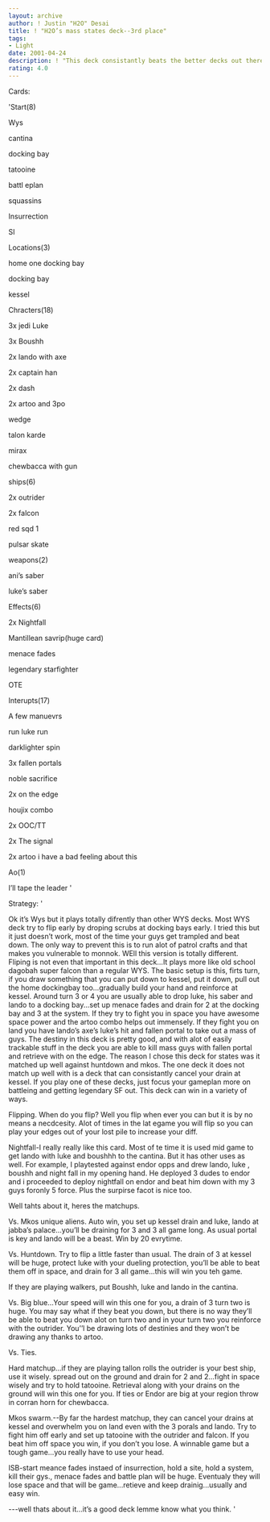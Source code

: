 ```yaml
---
layout: archive
author: ! Justin "H2O" Desai
title: ! "H2O’s mass states deck--3rd place"
tags:
- Light
date: 2001-04-24
description: ! "This deck consistantly beats the better decks out there; Mkos, Isb and Huntdown.It’s only los came to hayes’ hunters abbysins at mass states."
rating: 4.0
---
```

Cards: 

'Start(8)

Wys

cantina

docking bay

tatooine

battl eplan

squassins

Insurrection

SI


Locations(3)

home one docking bay

 docking bay

kessel


Chracters(18)

3x jedi Luke

3x Boushh

2x lando with axe

2x captain han

2x dash

2x artoo and 3po

wedge

talon karde

mirax

chewbacca with gun


ships(6)

2x outrider

2x falcon

red sqd 1

pulsar skate


weapons(2)

ani’s saber

luke’s saber


Effects(6)

2x Nightfall

Mantillean savrip(huge card)

menace fades

legendary starfighter

OTE


Interupts(17)

A few manuevrs

run luke run

darklighter spin

3x fallen portals

noble sacrifice

2x on the edge

houjix combo

2x OOC/TT

2x The signal

2x artoo i have a bad feeling about this


Ao(1)

I’ll tape the leader '

Strategy: '

Ok it’s Wys but it plays totally difrently than other WYS decks.  Most WYS deck try to flip early by droping scrubs at docking bays early.  I tried this but it just doesn’t work, most of the time your guys get trampled and beat down.  The only way to prevent this is to run alot of patrol crafts and that makes you vulnerable to monnok.  WEll this version is totally different.  Fliping is not even that important in this deck...It plays more like old school dagobah super falcon than a regular WYS.  The basic setup is this, firts turn, if you draw something that you can put down to kessel, put it down, pull out the home dockingbay too...gradually build your hand and reinforce at kessel.  Around turn 3 or 4 you are usually able to drop luke, his saber and lando to a docking bay...set up menace fades and drain for 2 at the docking bay and 3 at the system.  If they try to fight you in space you have awesome space power and the artoo combo helps out immensely.  If they fight you on land you have lando’s axe’s luke’s hit and fallen portal to take out a mass of guys.  The destiny in this deck is pretty good, and with alot of easily trackable stuff in the deck you are able to kill mass guys with fallen portal and retrieve with on the edge.  The reason I chose this deck for states was it matched up well against huntdown and mkos.  The one deck it does not match up well with is a deck that can consistantly cancel your drain at kessel.  If you play one of these decks, just focus your gameplan more on battleing and getting legendary SF out.  This deck can win in a variety of ways.


Flipping.  When do you flip?  Well you flip when ever you can but it is by no means a necdcesity.  Alot of times in the lat egame you will flip so you can play your edges out of your lost pile to increase your diff.  


Nightfall-I really really like this card.  Most of te time it is used mid game to get lando with luke and boushhh to the cantina.  But it has other uses as well.  For example, I playtested against endor opps and drew lando, luke , boushh and night fall in my opening hand.  He deployed 3 dudes to endor and i proceeded to deploy nightfall on endor and beat him down with my 3 guys foronly 5 force.  Plus the surpirse facot is nice too.


Well tahts about it, heres the matchups.


Vs. Mkos unique aliens.  Auto win, you set up kessel drain and luke, lando at jabba’s palace...you’ll be draining for 3 and 3 all game long.  As usual portal is key and lando will be a beast.  Win by 20 evrytime.


Vs. Huntdown.  Try to flip a little faster than usual.  The drain of 3 at kessel will be huge, protect luke with your dueling protection, you’ll be able to beat them off in space, and drain for 3 all game...this will win you teh game.

If they are playing walkers, put Boushh, luke and lando in the cantina.


Vs. Big blue...Your speed will win this one for you, a drain of 3 turn two is huge. You may say what if they beat you down, but there is no way they’ll be able to beat you down alot on turn two and in your turn two you reinforce with the outrider.  You’’l be drawing lots of destinies and they won’t be drawing any thanks to artoo.  


Vs. Ties.

Hard matchup...if they are playing tallon rolls the outrider is your best ship, use it wisely.  spread out on the ground and drain for 2 and 2...fight in space wisely and try to hold tatooine.  Retrieval along with your drains on the ground will win this one for you.  If ties or Endor are big at your region throw in corran horn for chewbacca.


Mkos swarm.--By far the hardest matchup, they can cancel your drains at kessel and overwhelm you on land even with the 3 porals and lando.  Try to fight him off early and set up tatooine with the outrider and falcon.  If you beat him off space you win, if you don’t you lose.  A winnable game but a tough game...you really have to use your head.


ISB-start meance fades instaed of insurrection, hold a site, hold a system, kill their gys.,  menace fades and battle plan will be huge.  Eventualy they will lose space and that will be game...retieve and keep drainig...usually and easy win.


---well thats about it...it’s a good deck lemme know what you think. '